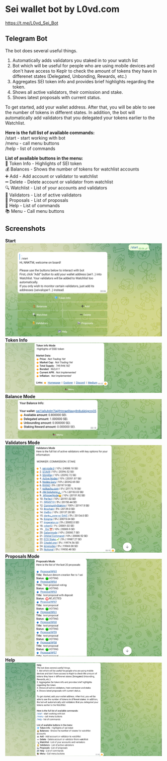# Sei wallet bot by L0vd.com

https://t.me/L0vd_Sei_Bot

## Telegram Bot
The bot does several useful things.
1. Automatically adds validators you staked in to your watch list
2. Bot which will be useful for people who are using mobile devices and don't have access to Keplr to check the amount of tokens they have in differenet states (Delegated, Unbonding, Rewards, etc.)
3. Aggregates SEI token info and provides brief highlights regarding the token.
4. Shows all active validators, their comission and stake.
5. Shows latest proposals with current status.

To get started, add your wallet address. After that, you will be able to see the number of tokens in different states. In addition, the bot will automatically add validators that you delegated your tokens earlier to the Watchlist.

**Here is the full list of available commands:**  
/start - start working with bot  
/menu - call menu buttons  
/help - list of commands  

**List of available buttons in the menu:**  
💎 Token Info - Highlights of SEI token  
💰 Balances - Shows the number of tokens for watchlist accounts  
➕ Add - Add account or validator to watchlist  
➖ Delete - Delete account or validator from watchlist  
🔍 Watchlist - List of your accounts and validators  
👷 Validators - List of active validators  
📢 Proposals - List of proposals  
📂 Help - List of commands  
📚 Menu - Call menu buttons  

## Screenshots
**Start**  
![Screenshot](https://github.com/L0vd/screenshots/blob/main/sei/start.png?raw=true)  
**Token Info**  
![Screenshot](https://github.com/L0vd/screenshots/blob/main/sei/token_info.png?raw=true)  
**Balance Mode**  
![Screenshot](https://github.com/L0vd/screenshots/blob/main/sei/balance.png?raw=true)  
**Validators Mode**  
![Screenshot](https://github.com/L0vd/screenshots/blob/main/sei/validators.png)  
**Proposals Mode**  
![Screenshot](https://github.com/L0vd/screenshots/blob/main/sei/proposals.png?raw=true)  
**Help**  
![Screenshot](https://github.com/L0vd/screenshots/blob/main/sei/help.png?raw=true)
